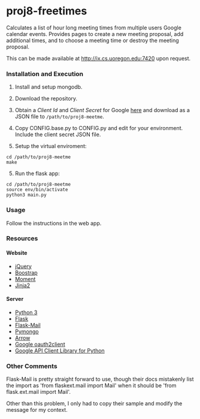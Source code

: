 # proj8-freetimes
Calculates a list of hour long meeting times from multiple users Google calendar events. Provides pages to create a new meeting proposal, add additional times, and to choose a meeting time or destroy the meeting proposal.

This can be made available at http://ix.cs.uoregon.edu:7420 upon request.

### Installation and Execution

1) Install and setup mongodb.

2) Download the repository.

3) Obtain a *Client Id* and *Client Secret* for Google [here](https://auth0.com/docs/connections/social/google) and download as a JSON file to `/path/to/proj8-meetme`.

4) Copy CONFIG.base.py to CONFIG.py and edit for your environment. Include 
the client secret JSON file.

5) Setup the virtual enviroment:
```shell
cd /path/to/proj8-meetme
make
```

5) Run the flask app:
```shell
cd /path/to/proj8-meetme
source env/bin/activate
python3 main.py
```

### Usage

Follow the instructions in the web app.


### Resources

#### Website

- [jQuery](https://jquery.com/)
- [Boostrap](http://getbootstrap.com/)
- [Moment](http://momentjs.com/)
- [Jinja2](http://jinja.pocoo.org/)

#### Server

- [Python 3](http://www.python.org)
- [Flask](http://flask.pocoo.org/)
- [Flask-Mail](https://pythonhosted.org/Flask-Mail/)
- [Pymongo](https://api.mongodb.org/python/current/)
- [Arrow](http://crsmithdev.com/arrow/)
- [Google oauth2client](https://github.com/google/oauth2client)
- [Google API Client Library for Python](https://developers.google.com/api-client-library/python/)


### Other Comments

Flask-Mail is pretty straight forward to use, though their docs mistakenly 
list the import as 'from flaskext.mail import Mail' when it should be 'from 
flask.ext.mail import Mail'.

Other than this problem, I only had to copy their sample and modify the 
message for my context. 
